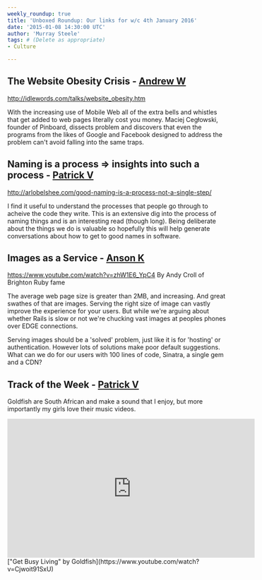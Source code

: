 ```yaml
---
weekly_roundup: true
title: 'Unboxed Roundup: Our links for w/c 4th January 2016'
date: '2015-01-08 14:30:00 UTC'
author: 'Murray Steele'
tags: # (Delete as appropriate)
- Culture

---
```


## The Website Obesity Crisis - [Andrew W](http://www.unboxedconsulting.com/people/andrew-white)

http://idlewords.com/talks/website_obesity.htm

With the increasing use of Mobile Web all of the extra bells and whistles that
get added to web pages literally cost you money. Maciej Cegłowski, founder of
Pinboard, dissects problem and discovers that even the programs from the likes
of Google and Facebook designed to address the problem can't avoid falling into
the same traps.

## Naming is a process ⇒ insights into such a process - [Patrick V](http://www.unboxedconsulting.com/people/patrick-vine)

http://arlobelshee.com/good-naming-is-a-process-not-a-single-step/

I find it useful to understand the processes that people go through to acheive
the code they write.  This is an extensive dig into the process of naming
things and is an interesting read (though long).  Being deliberate about the
things we do is valuable so hopefully this will help generate conversations
about how to get to good names in software.

## Images as a Service - [Anson K](http://www.unboxedconsulting.com/people/anson-kelly)

https://www.youtube.com/watch?v=zhW1E6_YpC4
By Andy Croll of Brighton Ruby fame

The average web page size is greater than 2MB, and increasing. And great
swathes of that are images. Serving the right size of image can vastly improve
the experience for your users. But while we're arguing about whether Rails is
slow or not we're chucking vast images at peoples phones over EDGE connections.

Serving images should be a 'solved' problem, just like it is for 'hosting' or
authentication. However lots of solutions make poor default suggestions. What
can we do for our users with 100 lines of code, Sinatra, a single gem and a CDN?

## Track of the Week - [Patrick V](https://www.unboxedconsulting.com/people/patrick-vine)

Goldfish are South African and make a sound that I enjoy, but more importantly my girls love their music videos.

<iframe width="560" height="315" src="https://www.youtube.com/embed/Cjwoit91SxU" frameborder="0" allowfullscreen></iframe>
["Get Busy Living" by Goldfish](https://www.youtube.com/watch?v=Cjwoit91SxU)


